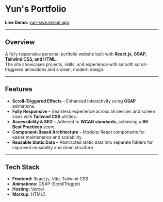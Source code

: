 # Yun's Portfolio

**Live Demo:** [yun-swe.vercel.app](https://yun-swe.vercel.app)  


---

## Overview
A fully responsive personal portfolio website built with **React.js, GSAP, Tailwind CSS, and HTML**.  
The site showcases projects, skills, and experience with smooth scroll-triggered animations and a clean, modern design.

---

## Features
-  **Scroll-Triggered Effects** – Enhanced interactivity using **GSAP** animations.
-  **Fully Responsive** – Seamless experience across all devices and screen sizes with **Tailwind CSS** utilities.
-  **Accessibility & SEO** – Adhered to **WCAG standards**, achieving a **96 Best Practices** score.
-  **Component-Based Architecture** – Modular React components for easier maintenance and scalability.
-  **Reusable Static Data** – Abstracted static data into separate folders for improved reusability and clean structure.

---

## Tech Stack
- **Frontend:** React.js, Vite, Tailwind CSS
- **Animations:** GSAP (ScrollTrigger)
- **Hosting:** Vercel
- **Markup:** HTML5